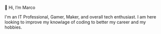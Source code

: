 👋 Hi, I’m Marco

I'm an IT Professional, Gamer, Maker, and overall tech enthusiast.
I am here looking to improve my knowlage of coding to better my career and my hobbies.

<!---
Marco-ARC/Marco-ARC is a ✨ special ✨ repository because its `README.md` (this file) appears on your GitHub profile.
You can click the Preview link to take a look at your changes.
--->
